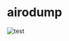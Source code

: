 # airodump

![test](https://user-images.githubusercontent.com/63638850/145252376-f68c4001-79b5-42e1-a38f-834179c785bb.gif)
